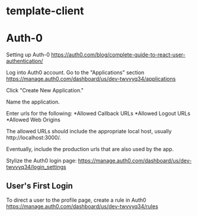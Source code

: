 # template-client

# Auth-0

Setting up Auth-0
https://auth0.com/blog/complete-guide-to-react-user-authentication/

Log into Auth0 account.
Go to the "Applications" section  
https://manage.auth0.com/dashboard/us/dev-twvvyq34/applications

Click "Create New Application."

Name the application.

Enter urls for the following:
*Allowed Callback URLs
*Allowed Logout URLs
\*Allowed Web Origins

The allowed URLs should include the appropriate local host, usually http://localhost:3000/.

Eventually, include the production urls that are also used by the app.

Stylize the Auth0 login page: https://manage.auth0.com/dashboard/us/dev-twvvyq34/login_settings

## User's First Login

To direct a user to the profile page, create a rule in Auth0
https://manage.auth0.com/dashboard/us/dev-twvvyq34/rules
